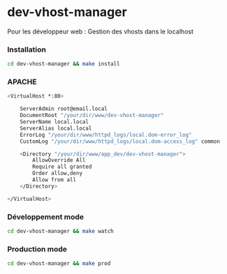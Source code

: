 # dev-vhost-manager
Pour les développeur web : Gestion des vhosts dans le localhost

### Installation
```sh
cd dev-vhost-manager && make install
```

### APACHE
```sh
<VirtualHost *:80>

    ServerAdmin root@email.local
    DocumentRoot "/your/dir/www/dev-vhost-manager"
    ServerName local.local
    ServerAlias local.local
    ErrorLog "/your/dir/www/httpd_logs/local.dom-error_log"
    CustomLog "/your/dir/www/httpd_logs/local.dom-access_log" common

    <Directory "/your/dir/www/app_dev/dev-vhost-manager">
        AllowOverride All
        Require all granted
        Order allow,deny
        Allow from all
    </Directory>

</VirtualHost>
```

### Développement mode
```sh
cd dev-vhost-manager && make watch
```

### Production mode
```sh
cd dev-vhost-manager && make prod
```
